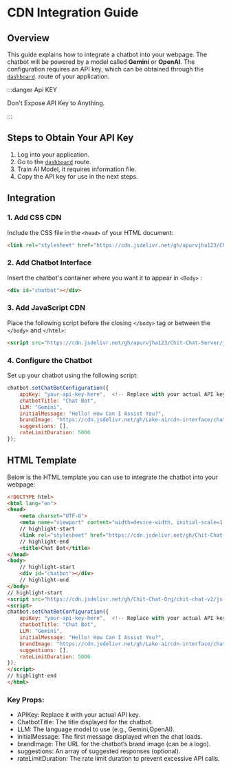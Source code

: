 # CDN Integration Guide

## Overview

This guide explains how to integrate a chatbot into your webpage. The chatbot will be powered by a model called **Gemini** or **OpenAI**. The configuration requires an API key, which can be obtained through the [`dashboard`](http://chit-chat.fun/dashboard). route of your application.

:::danger Api KEY

Don't Expose API Key to Anything.

:::
## Steps to Obtain Your API Key

1. Log into your application.
2. Go to the [`dashboard`](http://chit-chat.fun/dashboard) route.
3. Train AI Model, it requires information file.
4. Copy the API key for use in the next steps.


## Integration

### 1. Add CSS CDN
Include the CSS file in the `<head>` of your HTML document:
```html
<link rel="stylesheet" href="https://cdn.jsdelivr.net/gh/apurvjha123/Chit-Chat-Server/js-interface/style.css">
```

### 2. Add Chatbot Interface
Insert the chatbot's container where you want it to appear in `<Body>` :

```html
<div id="chatbot"></div>
```
### 3. Add JavaScript CDN
Place the following script before the closing `</body>` tag or between the `</body>` and `</html>`:

```html
<script src="https://cdn.jsdelivr.net/gh/apurvjha123/Chit-Chat-Server/js-interface/script.js"></script>
```
### 4. Configure the Chatbot
Set up your chatbot using the following script:

```javascript
chatbot.setChatBotConfiguration({
    apiKey: "your-api-key-here",  <!-- Replace with your actual API key -->
    chatbotTitle: "Chat Bot",
    LLM: "Gemini",
    initialMessage: "Hello! How Can I Assist You?",
    brandImage: "https://cdn.jsdelivr.net/gh/Lake-ai/cdn-interface/chatbot.png",
    suggestions: [],
    rateLimitDuration: 5000
});
```


## HTML Template

Below is the HTML template you can use to integrate the chatbot into your webpage:

```html title="index.html"
<!DOCTYPE html>
<html lang="en">
<head>
    <meta charset="UTF-8">
    <meta name="viewport" content="width=device-width, initial-scale=1.0">
    // highlight-start
    <link rel="stylesheet" href="https://cdn.jsdelivr.net/gh/Chit-Chat-Org/chit-chat-v2/js-interface/style.css">
    // highlight-end
    <title>Chat Bot</title>
</head>
<body>
    // highlight-start
    <div id="chatbot"></div>
    // highlight-end
</body>
// highlight-start
<script src="https://cdn.jsdelivr.net/gh/Chit-Chat-Org/chit-chat-v2/js-interface/script.js"></script>
<script>
chatbot.setChatBotConfiguration({
    apiKey: "your-api-key-here",  <!-- Replace with your actual API key -->
    chatbotTitle: "Chat Bot",
    LLM: "Gemini",
    initialMessage: "Hello! How Can I Assist You?",
    brandImage: "https://cdn.jsdelivr.net/gh/Lake-ai/cdn-interface/chatbot.png",
    suggestions: [],
    rateLimitDuration: 5000
});
</script>
// highlight-end
</html>
```

### Key Props:
- APIKey: Replace it with your actual API key.
- ChatbotTitle: The title displayed for the chatbot.
- LLM: The language model to use (e.g., Gemini,OpenAI).
- initialMessage: The first message displayed when the chat loads.
- brandImage: The URL for the chatbot’s brand image (can be a logo).
- suggestions: An array of suggested responses (optional).
- rateLimitDuration: The rate limit duration to prevent excessive API calls.
